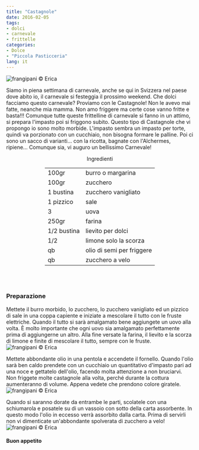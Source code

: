 ```yaml
---
title: "Castagnole"
date: 2016-02-05
tags:
- dolci
- carnevale
- frittelle
categories:
- Dolce
- "Piccola Pasticceria"
lang: it
---
```

![](header.jpg "frangipani © Erica")

Siamo in piena settimana di carnevale, anche se qui in Svizzera nel paese dove abito io, il carnevale si festeggia il prossimo weekend. Che dolci facciamo questo carnevale? Proviamo con le Castagnole! Non le avevo mai fatte, neanche mia mamma. Non amo friggere ma certe cose vanno fritte e basta!!! Comunque tutte queste frittelline di carnevale si fanno in un attimo, si prepara l'impasto poi si friggono subito. Questo tipo di Castagnole che vi propongo io sono molto morbide. L'impasto sembra un impasto per torte, quindi va porzionato con un cucchiaio, non bisogna formare le palline. Poi ci sono un sacco di varianti... con la ricotta, bagnate con l'Alchermes, ripiene... Comunque sia, vi auguro un bellissimo Carnevale!

<div id="wrapper" style="text-align: center">
  <div id="yourdiv" style="display: inline-block;">
    <div class="ingredients">
      <div class="ingredients-title">Ingredienti</div>
      <table>
        <tbody>
          <tr>
            <td>100gr</td>
            <td>burro o margarina</td>
          </tr>
          <tr>
            <td>100gr</td>
            <td>zucchero</td>
          </tr>
          <tr>
            <td>1 bustina</td>
            <td>zucchero vanigliato</td>
          </tr>
          <tr>
            <td>1 pizzico</td>
            <td>sale</td>
          </tr>
          <tr>
            <td>3</td>
            <td>uova</td>
          </tr>
          <tr>
            <td>250gr</td>
            <td>farina</td>
          </tr>
          <tr>
            <td>1/2 bustina</td>
            <td>lievito per dolci</td>
          </tr>
          <tr>
            <td>1/2</td>
            <td>limone solo la scorza</td>
          </tr>
          <tr>
            <td>qb</td>
            <td>olio di semi per friggere</td>
          </tr>
          <tr>
            <td>qb</td>
            <td>zucchero a velo</td>       
          </tr>
        </tbody>
      </table>
      <br></br>
    </div>
  </div>
</div>


<h3>
  <font color="grey">
    <i class="fa fa-cogs"></i>
  </font> Preparazione
</h3>

Mettete il burro morbido, lo zucchero, lo zucchero vanigliato ed un pizzico di sale in una coppa capiente e iniziate a mescolare il tutto con le fruste elettriche. Quando il tutto si sarà amalgamato bene aggiungete un uovo alla volta. È molto importante che ogni uovo sia amalgamato perfettamente prima di aggiungerne un altro. Alla fine versate la farina, il lievito e la scorza di limone e finite di mescolare il tutto, sempre con le fruste.
![](impasto.jpg "frangipani © Erica")

Mettete abbondante olio in una pentola e accendete il fornello. Quando l'olio sarà ben caldo prendete con un cucchiaio un quantitativo d'impasto pari ad una noce e gettatelo dell'olio, facendo molta attenzione a non bruciarvi. Non friggete molte castagnole alla volta, perché durante la cottura aumenteranno di volume. Appena vedete che prendono colore giratele.
![](friggere.jpg "frangipani © Erica")

Quando si saranno dorate da entrambe le parti, scolatele con una schiumarola e posatele su di un vassoio con sotto della carta assorbente. In questo modo l'olio in eccesso verrà assorbito dalla carta. Prima di servirli non vi dimenticate un'abbondante spolverata di zucchero a velo!
![](risultato.jpg "frangipani © Erica")


<h4>Buon appetito
  <font color="red">
    <i class="fa fa-smile-o"></i>
  </font>
</h4>
